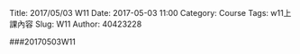 Title: 2017/05/03 W11
Date: 2017-05-03 11:00
Category: Course
Tags: w11上課內容
Slug: W11
Author: 40423228

###20170503W11

<!-- PELICAN_END_SUMMARY -->

